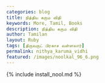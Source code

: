 ```yaml
---  
categories: blog  
title: நித்திய கரும விதி
keywords: More, Tamil, Books  
description: நித்திய கரும விதி
author: Tamilan  
layout: Ruby  
tags: [திருவருட் பிரகாச வள்ளலார்]
permalink: nithya_karuma_vidhi  
featured: /images/noolkal_96_6.png  
---  
```

{% include install_nool.md %} 


